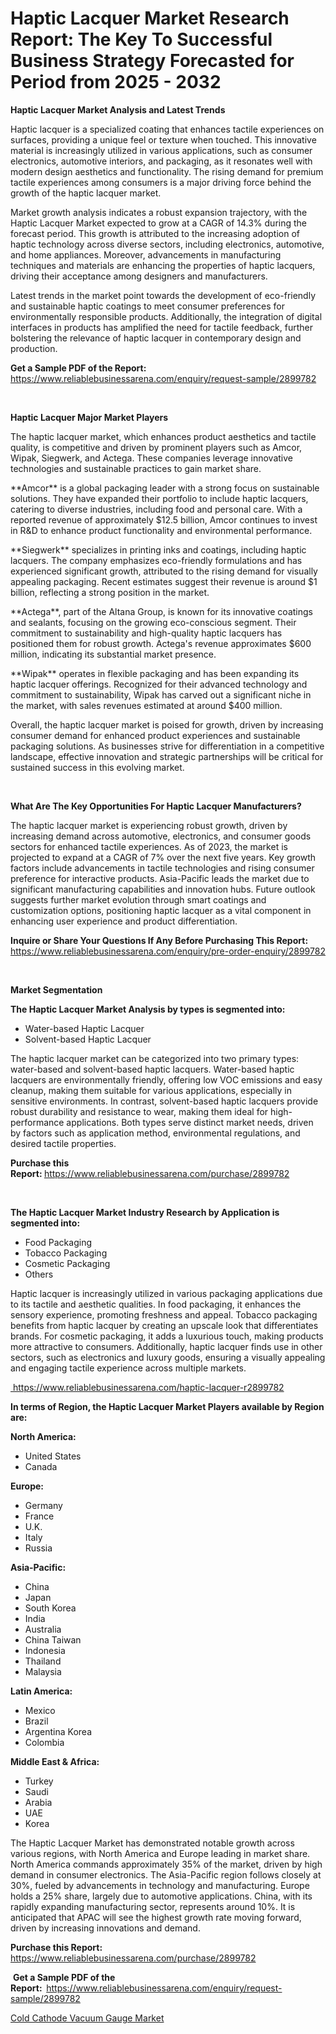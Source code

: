 <p><h1>Haptic Lacquer Market Research Report: The Key To Successful Business Strategy Forecasted for Period from 2025 - 2032</h1></p><p><strong>Haptic Lacquer Market Analysis and Latest Trends</strong></p>
<p><p>Haptic lacquer is a specialized coating that enhances tactile experiences on surfaces, providing a unique feel or texture when touched. This innovative material is increasingly utilized in various applications, such as consumer electronics, automotive interiors, and packaging, as it resonates well with modern design aesthetics and functionality. The rising demand for premium tactile experiences among consumers is a major driving force behind the growth of the haptic lacquer market.</p><p>Market growth analysis indicates a robust expansion trajectory, with the Haptic Lacquer Market expected to grow at a CAGR of 14.3% during the forecast period. This growth is attributed to the increasing adoption of haptic technology across diverse sectors, including electronics, automotive, and home appliances. Moreover, advancements in manufacturing techniques and materials are enhancing the properties of haptic lacquers, driving their acceptance among designers and manufacturers.</p><p>Latest trends in the market point towards the development of eco-friendly and sustainable haptic coatings to meet consumer preferences for environmentally responsible products. Additionally, the integration of digital interfaces in products has amplified the need for tactile feedback, further bolstering the relevance of haptic lacquer in contemporary design and production.</p></p>
<p><strong>Get a Sample PDF of the Report:&nbsp;</strong> <a href="https://www.reliablebusinessarena.com/enquiry/request-sample/2899782?utm_campaign=2992&utm_medium=2&utm_source=Github&utm_content=ia&utm_term=16032025&utm_id=haptic-lacquer">https://www.reliablebusinessarena.com/enquiry/request-sample/2899782</a></p>
<p>&nbsp;</p>
<p><strong>Haptic Lacquer Major Market Players</strong></p>
<p><p>The haptic lacquer market, which enhances product aesthetics and tactile quality, is competitive and driven by prominent players such as Amcor, Wipak, Siegwerk, and Actega. These companies leverage innovative technologies and sustainable practices to gain market share.</p><p>**Amcor** is a global packaging leader with a strong focus on sustainable solutions. They have expanded their portfolio to include haptic lacquers, catering to diverse industries, including food and personal care. With a reported revenue of approximately $12.5 billion, Amcor continues to invest in R&D to enhance product functionality and environmental performance.</p><p>**Siegwerk** specializes in printing inks and coatings, including haptic lacquers. The company emphasizes eco-friendly formulations and has experienced significant growth, attributed to the rising demand for visually appealing packaging. Recent estimates suggest their revenue is around $1 billion, reflecting a strong position in the market.</p><p>**Actega**, part of the Altana Group, is known for its innovative coatings and sealants, focusing on the growing eco-conscious segment. Their commitment to sustainability and high-quality haptic lacquers has positioned them for robust growth. Actega's revenue approximates $600 million, indicating its substantial market presence.</p><p>**Wipak** operates in flexible packaging and has been expanding its haptic lacquer offerings. Recognized for their advanced technology and commitment to sustainability, Wipak has carved out a significant niche in the market, with sales revenues estimated at around $400 million.</p><p>Overall, the haptic lacquer market is poised for growth, driven by increasing consumer demand for enhanced product experiences and sustainable packaging solutions. As businesses strive for differentiation in a competitive landscape, effective innovation and strategic partnerships will be critical for sustained success in this evolving market.</p></p>
<p>&nbsp;</p>
<p><strong>What Are The Key Opportunities For Haptic Lacquer Manufacturers?</strong></p>
<p><p>The haptic lacquer market is experiencing robust growth, driven by increasing demand across automotive, electronics, and consumer goods sectors for enhanced tactile experiences. As of 2023, the market is projected to expand at a CAGR of 7% over the next five years. Key growth factors include advancements in tactile technologies and rising consumer preference for interactive products. Asia-Pacific leads the market due to significant manufacturing capabilities and innovation hubs. Future outlook suggests further market evolution through smart coatings and customization options, positioning haptic lacquer as a vital component in enhancing user experience and product differentiation.</p></p>
<p><strong>Inquire or Share Your Questions If Any Before Purchasing This Report:</strong> <a href="https://www.reliablebusinessarena.com/enquiry/pre-order-enquiry/2899782?utm_campaign=2992&utm_medium=2&utm_source=Github&utm_content=ia&utm_term=16032025&utm_id=haptic-lacquer">https://www.reliablebusinessarena.com/enquiry/pre-order-enquiry/2899782</a></p>
<p>&nbsp;</p>
<p><strong>Market Segmentation</strong></p>
<p><strong>The Haptic Lacquer Market Analysis by types is segmented into:</strong></p>
<p><ul><li>Water-based Haptic Lacquer</li><li>Solvent-based Haptic Lacquer</li></ul></p>
<p><p>The haptic lacquer market can be categorized into two primary types: water-based and solvent-based haptic lacquers. Water-based haptic lacquers are environmentally friendly, offering low VOC emissions and easy cleanup, making them suitable for various applications, especially in sensitive environments. In contrast, solvent-based haptic lacquers provide robust durability and resistance to wear, making them ideal for high-performance applications. Both types serve distinct market needs, driven by factors such as application method, environmental regulations, and desired tactile properties.</p></p>
<p><strong>Purchase this Report:&nbsp;</strong><a href="https://www.reliablebusinessarena.com/purchase/2899782?utm_campaign=2992&utm_medium=2&utm_source=Github&utm_content=ia&utm_term=16032025&utm_id=haptic-lacquer">https://www.reliablebusinessarena.com/purchase/2899782</a></p>
<p>&nbsp;</p>
<p><strong>The Haptic Lacquer Market Industry Research by Application is segmented into:</strong></p>
<p><ul><li>Food Packaging</li><li>Tobacco Packaging</li><li>Cosmetic Packaging</li><li>Others</li></ul></p>
<p><p>Haptic lacquer is increasingly utilized in various packaging applications due to its tactile and aesthetic qualities. In food packaging, it enhances the sensory experience, promoting freshness and appeal. Tobacco packaging benefits from haptic lacquer by creating an upscale look that differentiates brands. For cosmetic packaging, it adds a luxurious touch, making products more attractive to consumers. Additionally, haptic lacquer finds use in other sectors, such as electronics and luxury goods, ensuring a visually appealing and engaging tactile experience across multiple markets.</p></p>
<p><a href="https://www.reliablebusinessarena.com/haptic-lacquer-r2899782?utm_campaign=2992&utm_medium=2&utm_source=Github&utm_content=ia&utm_term=16032025&utm_id=haptic-lacquer">&nbsp;https://www.reliablebusinessarena.com/haptic-lacquer-r2899782</a></p>
<p><strong>In terms of Region, the Haptic Lacquer Market Players available by Region are:</strong></p>
<p>
    <p> <strong> North America: </strong>
        <ul>
            <li>United States</li>
            <li>Canada</li>
        </ul>
        </p> 
    <p> <strong> Europe: </strong>
        <ul>
            <li>Germany</li>
            <li>France</li>
            <li>U.K.</li>
            <li>Italy</li>
            <li>Russia</li>
        </ul>
        </p> 
    <p> <strong> Asia-Pacific: </strong>
        <ul>
            <li>China</li>
            <li>Japan</li>
            <li>South Korea</li>
            <li>India</li>
            <li>Australia</li>
            <li>China Taiwan</li>
            <li>Indonesia</li>
            <li>Thailand</li>
            <li>Malaysia</li>
        </ul>
        </p> 
    <p> <strong> Latin America: </strong>
        <ul>
            <li>Mexico</li>
            <li>Brazil</li>
            <li>Argentina Korea</li>
            <li>Colombia</li>
        </ul>
        </p> 
    <p> <strong> Middle East & Africa: </strong>
        <ul>
            <li>Turkey</li>
            <li>Saudi</li>
            <li>Arabia</li>
            <li>UAE</li>
            <li>Korea</li>
        </ul>
    </p>
    </p>
<p><p>The Haptic Lacquer Market has demonstrated notable growth across various regions, with North America and Europe leading in market share. North America commands approximately 35% of the market, driven by high demand in consumer electronics. The Asia-Pacific region follows closely at 30%, fueled by advancements in technology and manufacturing. Europe holds a 25% share, largely due to automotive applications. China, with its rapidly expanding manufacturing sector, represents around 10%. It is anticipated that APAC will see the highest growth rate moving forward, driven by increasing innovations and demand.</p></p>
<p><strong>Purchase this Report: </strong><a href="https://www.reliablebusinessarena.com/purchase/2899782?utm_campaign=2992&utm_medium=2&utm_source=Github&utm_content=ia&utm_term=16032025&utm_id=haptic-lacquer">https://www.reliablebusinessarena.com/purchase/2899782</a></p>
<p>&nbsp;<strong>Get a Sample PDF of the Report:&nbsp;&nbsp;</strong><a href="https://www.reliablebusinessarena.com/enquiry/request-sample/2899782?utm_campaign=2992&utm_medium=2&utm_source=Github&utm_content=ia&utm_term=16032025&utm_id=haptic-lacquer">https://www.reliablebusinessarena.com/enquiry/request-sample/2899782</a></p>
<p><strong></strong></p>
<p><p><a href="https://github.com/saroarmaicky/Market-Research-Report-List-1/blob/main/cold-cathode-vacuum-gauge-market.md?utm_campaign=2992&utm_medium=2&utm_source=Github&utm_content=ia&utm_term=16032025&utm_id=haptic-lacquer">Cold Cathode Vacuum Gauge Market</a></p></p>